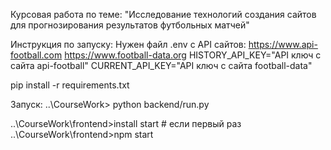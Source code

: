 Курсовая работа по теме: "Исследование технологий создания сайтов для прогнозирования результатов футбольных матчей"

Инструкция по запуску:
Нужен файл .env с API сайтов:
https://www.api-football.com
https://www.football-data.org
HISTORY_API_KEY="API ключ с сайта api-football"
CURRENT_API_KEY="API ключ с сайта football-data"

pip install -r requirements.txt

Запуск:
..\CourseWork> python backend/run.py

..\CourseWork\frontend>install start # если первый раз
..\CourseWork\frontend>npm start
